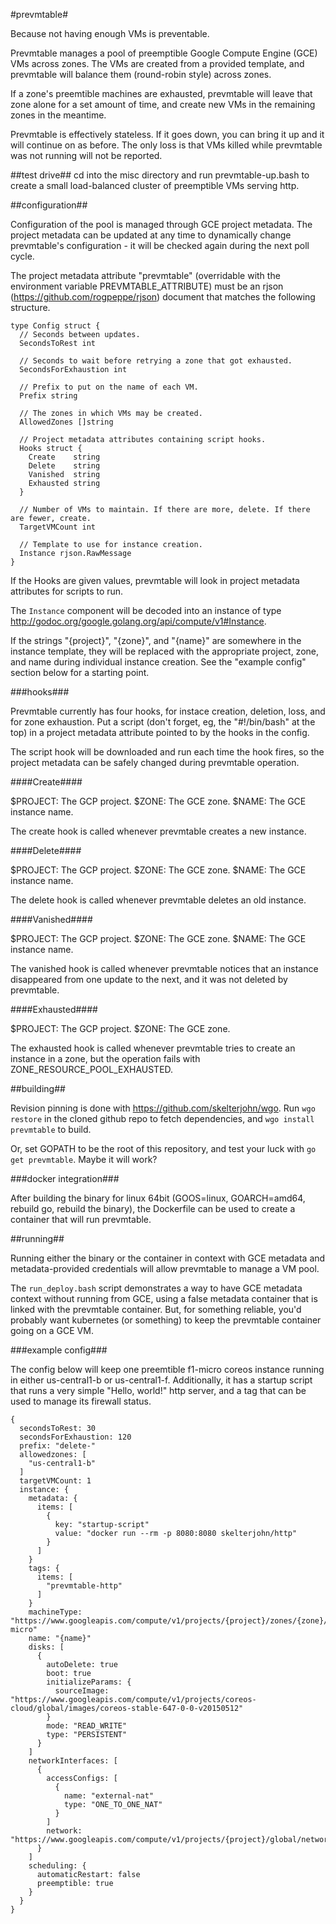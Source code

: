 #prevmtable#

Because not having enough VMs is preventable.

Prevmtable manages a pool of preemptible Google Compute Engine (GCE) VMs across zones. The VMs are created from a provided template, and prevmtable will balance them (round-robin style) across zones.

If a zone's preemtible machines are exhausted, prevmtable will leave that zone alone for a set amount of time, and create new VMs in the remaining zones in the meantime.

Prevmtable is effectively stateless. If it goes down, you can bring it up and it will continue on as before. The only loss is that VMs killed while prevmtable was not running will not be reported.

##test drive##
cd into the misc directory and run prevmtable-up.bash to create a small load-balanced cluster of preemptible VMs serving http.

##configuration##

Configuration of the pool is managed through GCE project metadata. The project metadata can be updated at any time to dynamically change prevmtable's configuration - it will be checked again during the next poll cycle.

The project metadata attribute "prevmtable" (overridable with the environment variable PREVMTABLE_ATTRIBUTE) must be an rjson (https://github.com/rogpeppe/rjson) document that matches the following structure.

    type Config struct {
      // Seconds between updates.
      SecondsToRest int

      // Seconds to wait before retrying a zone that got exhausted.
      SecondsForExhaustion int

      // Prefix to put on the name of each VM.
      Prefix string

      // The zones in which VMs may be created.
      AllowedZones []string

      // Project metadata attributes containing script hooks.
      Hooks struct {
        Create    string
        Delete    string
        Vanished  string
        Exhausted string
      }

      // Number of VMs to maintain. If there are more, delete. If there are fewer, create.
      TargetVMCount int

      // Template to use for instance creation.
      Instance rjson.RawMessage
    }

If the Hooks are given values, prevmtable will look in project metadata attributes for scripts to run.

The `Instance` component will be decoded into an instance of type http://godoc.org/google.golang.org/api/compute/v1#Instance.

If the strings "{project}", "{zone}", and "{name}" are somewhere in the instance template, they will be replaced with the appropriate project, zone, and name during individual instance creation. See the "example config" section below for a starting point.

###hooks###

Prevmtable currently has four hooks, for instace creation, deletion, loss, and for zone exhaustion. Put a script (don't forget, eg, the "#!/bin/bash" at the top) in a project metadata attribute pointed to by the hooks in the config.

The script hook will be downloaded and run each time the hook fires, so the project metadata can be safely changed during prevmtable operation.

####Create####

$PROJECT: The GCP project.
$ZONE: The GCE zone.
$NAME: The GCE instance name.

The create hook is called whenever prevmtable creates a new instance.

####Delete####

$PROJECT: The GCP project.
$ZONE: The GCE zone.
$NAME: The GCE instance name.

The delete hook is called whenever prevmtable deletes an old instance.

####Vanished####

$PROJECT: The GCP project.
$ZONE: The GCE zone.
$NAME: The GCE instance name.

The vanished hook is called whenever prevmtable notices that an instance disappeared from one update to the next, and it was not deleted by prevmtable.

####Exhausted####

$PROJECT: The GCP project.
$ZONE: The GCE zone.

The exhausted hook is called whenever prevmtable tries to create an instance in a zone, but the operation fails with ZONE_RESOURCE_POOL_EXHAUSTED.

##building##

Revision pinning is done with https://github.com/skelterjohn/wgo. Run `wgo restore` in the cloned github repo to fetch dependencies, and `wgo install prevmtable` to build.

Or, set GOPATH to be the root of this repository, and test your luck with `go get prevmtable`. Maybe it will work?

###docker integration###

After building the binary for linux 64bit (GOOS=linux, GOARCH=amd64, rebuild go, rebuild the binary), the Dockerfile can be used to create a container that will run prevmtable. 

##running##

Running either the binary or the container in context with GCE metadata and metadata-provided credentials will allow prevmtable to manage a VM pool.

The `run_deploy.bash` script demonstrates a way to have GCE metadata context without running from GCE, using a false metadata container that is linked with the prevmtable container. But, for something reliable, you'd probably want kubernetes (or something) to keep the prevmtable container going on a GCE VM.

###example config###

The config below will keep one preemtible f1-micro coreos instance running in either us-central1-b or us-central1-f. Additionally, it has a startup script that runs a very simple "Hello, world!" http server, and a tag that can be used to manage its firewall status.

    {
      secondsToRest: 30
      secondsForExhaustion: 120
      prefix: "delete-"
      allowedzones: [
        "us-central1-b"
      ]
      targetVMCount: 1
      instance: {
        metadata: {
          items: [
            {
              key: "startup-script"
              value: "docker run --rm -p 8080:8080 skelterjohn/http"
            }
          ]
        }
        tags: {
          items: [
            "prevmtable-http"
          ]
        }
        machineType: "https://www.googleapis.com/compute/v1/projects/{project}/zones/{zone}/machineTypes/f1-micro"
        name: "{name}"
        disks: [
          {
            autoDelete: true
            boot: true
            initializeParams: {
              sourceImage: "https://www.googleapis.com/compute/v1/projects/coreos-cloud/global/images/coreos-stable-647-0-0-v20150512"
            }
            mode: "READ_WRITE"
            type: "PERSISTENT"
          }
        ]
        networkInterfaces: [
          {
            accessConfigs: [
              {
                name: "external-nat"
                type: "ONE_TO_ONE_NAT"
              }
            ]
            network: "https://www.googleapis.com/compute/v1/projects/{project}/global/networks/default"
          }
        ]
        scheduling: {
          automaticRestart: false
          preemptible: true
        }
      }
    }
